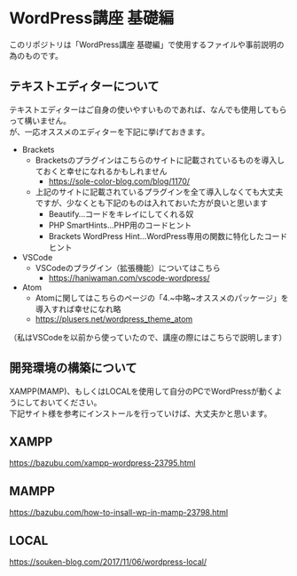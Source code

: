 # WordPress講座 基礎編
このリポジトリは「WordPress講座 基礎編」で使用するファイルや事前説明の為のものです。

## テキストエディターについて
テキストエディターはご自身の使いやすいものであれば、なんでも使用してもらって構いません。  
が、一応オススメのエディターを下記に挙げておきます。  
* Brackets
    * Bracketsのプラグインはこちらのサイトに記載されているものを導入しておくと幸せになれるかもしれません
        * https://sole-color-blog.com/blog/1170/
    * 上記のサイトに記載されているプラグインを全て導入しなくても大丈夫ですが、少なくとも下記のものは入れておいた方が良いと思います
        * Beautify…コードをキレイにしてくれる奴
        * PHP SmartHints…PHP用のコードヒント
        * Brackets WordPress Hint…WordPress専用の関数に特化したコードヒント
* VSCode
    * VSCodeのプラグイン（拡張機能）についてはこちら
        * https://haniwaman.com/vscode-wordpress/
* Atom
    * Atomに関してはこちらのページの「4.~中略~オススメのパッケージ」を導入すれば幸せになれ略
    * https://plusers.net/wordpress_theme_atom

（私はVSCodeを以前から使っていたので、講座の際にはこちらで説明します）

## 開発環境の構築について

XAMPP(MAMP)、もしくはLOCALを使用して自分のPCでWordPressが動くようにしておいてください。  
下記サイト様を参考にインストールを行っていけば、大丈夫かと思います。  

## XAMPP
https://bazubu.com/xampp-wordpress-23795.html  

## MAMPP
https://bazubu.com/how-to-insall-wp-in-mamp-23798.html

## LOCAL
https://souken-blog.com/2017/11/06/wordpress-local/
